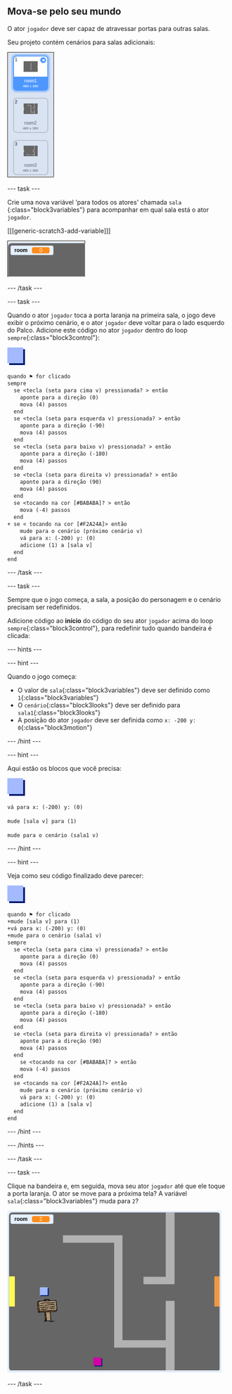 ## Mova-se pelo seu mundo

O ator `jogador` deve ser capaz de atravessar portas para outras salas.

Seu projeto contém cenários para salas adicionais:

![captura de tela](images/world-backdrops.png)

\--- task \---

Crie uma nova variável 'para todos os atores' chamada `sala` {:class="block3variables"} para acompanhar em qual sala está o ator `jogador`.

[[[generic-scratch3-add-variable]]]

![captura de tela](images/world-room.png)

\--- /task \---

\--- task \---

Quando o ator `jogador` toca a porta laranja na primeira sala, o jogo deve exibir o próximo cenário, e o ator `jogador` deve voltar para o lado esquerdo do Palco. Adicione este código no ator `jogador` dentro do loop `sempre`{:class="block3control"}:

![jogador](images/player.png)

```blocks3
quando ⚑ for clicado
sempre 
  se <tecla (seta para cima v) pressionada? > então 
    aponte para a direção (0)
    mova (4) passos
  end
  se <tecla (seta para esquerda v) pressionada? > então 
    aponte para a direção (-90)
    mova (4) passos
  end
  se <tecla (seta para baixo v) pressionada? > então 
    aponte para a direção (-180)
    mova (4) passos
  end
  se <tecla (seta para direita v) pressionada? > então 
    aponte para a direção (90)
    mova (4) passos
  end
  se <tocando na cor [#BABABA]? > então 
    mova (-4) passos
  end
+ se < tocando na cor [#F2A24A]> então 
    mude para o cenário (próximo cenário v)
    vá para x: (-200) y: (0)
    adicione (1) a [sala v]
  end
end
```

\--- /task \---

\--- task \---

Sempre que o jogo começa, a sala, a posição do personagem e o cenário precisam ser redefinidos.

Adicione código ao **início** do código do seu ator `jogador` acima do loop `sempre`{:class="block3control"}, para redefinir tudo quando bandeira é clicada:

\--- hints \---

\--- hint \---

Quando o jogo começa:

+ O valor de `sala`{:class="block3variables"} deve ser definido como `1`{:class="block3variables"}
+ O `cenário`{:class="block3looks"} deve ser definido para `sala1`{:class="block3looks"}
+ A posição do ator `jogador` deve ser definida como `x: -200 y: 0`{:class="block3motion"}

\--- /hint \---

\--- hint \---

Aqui estão os blocos que você precisa:

![jogador](images/player.png)

```blocks3
vá para x: (-200) y: (0)

mude [sala v] para (1)

mude para o cenário (sala1 v)
```

\--- /hint \---

\--- hint \---

Veja como seu código finalizado deve parecer:

![jogador](images/player.png)

```blocks3
quando ⚑ for clicado
+mude [sala v] para (1)
+vá para x: (-200) y: (0)
+mude para o cenário (sala1 v)
sempre 
  se <tecla (seta para cima v) pressionada? > então 
    aponte para a direção (0)
    mova (4) passos
  end
  se <tecla (seta para esquerda v) pressionada? > então 
    aponte para a direção (-90)
    mova (4) passos
  end
  se <tecla (seta para baixo v) pressionada? > então 
    aponte para a direção (-180)
    mova (4) passos
  end
  se <tecla (seta para direita v) pressionada? > então 
    aponte para a direção (90)
    mova (4) passos
  end
    se <tocando na cor [#BABABA]? > então 
    mova (-4) passos
  end
  se <tocando na cor [#F2A24A]?> então 
    mude para o cenário (próximo cenário v)
    vá para x: (-200) y: (0)
    adicione (1) a [sala v]
  end
end
```

\--- /hint \---

\--- /hints \---

\--- /task \---

\--- task \---

Clique na bandeira e, em seguida, mova seu ator `jogador` até que ele toque a porta laranja. O ator se move para a próxima tela? A variável `sala`{:class="block3variables"} muda para `2`?

![captura de tela](images/world-room-test.png)

\--- /task \---